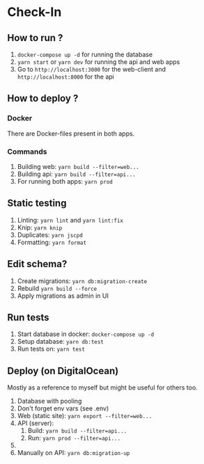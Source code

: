 # Check-In

## How to run ?

1. `docker-compose up -d` for running the database
2. `yarn start` or `yarn dev` for running the api and web apps
3. Go to `http://localhost:3000` for the web-client and `http://localhost:8000` for the api

## How to deploy ?

### Docker

There are Docker-files present in both apps.

### Commands

1. Building web: `yarn build --filter=web...`
2. Building api: `yarn build --filter=api...`
3. For running both apps: `yarn prod`

## Static testing

1. Linting: `yarn lint` and `yarn lint:fix`
2. Knip: `yarn knip`
3. Duplicates: `yarn jscpd`
4. Formatting: `yarn format`

## Edit schema?

1. Create migrations: `yarn db:migration-create`
2. Rebuild `yarn build --force`
3. Apply migrations as admin in UI

## Run tests

1. Start database in docker: `docker-compose up -d`
2. Setup database: `yarn db:test`
3. Run tests on: `yarn test`

## Deploy (on DigitalOcean)

Mostly as a reference to myself but might be useful for others too.

1. Database with pooling
2. Don't forget env vars (see .env)
3. Web (static site): `yarn export --filter=web...`
4. API (server):
   1. Build: `yarn build --filter=api...`
   2. Run: `yarn prod --filter=api...`
5. 
6. Manually on API: `yarn db:migration-up`
